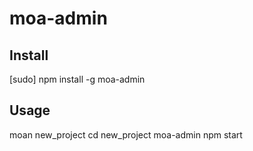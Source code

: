 # moa-admin

## Install

  [sudo] npm install -g moa-admin

## Usage

  moan new_project
  cd new_project
  moa-admin
  npm start

